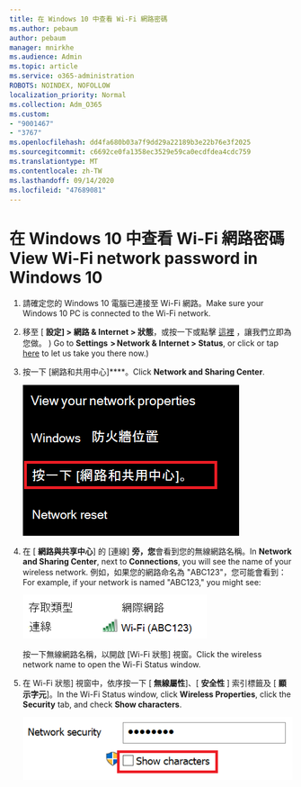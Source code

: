 ```yaml
---
title: 在 Windows 10 中查看 Wi-Fi 網路密碼
ms.author: pebaum
author: pebaum
manager: mnirkhe
ms.audience: Admin
ms.topic: article
ms.service: o365-administration
ROBOTS: NOINDEX, NOFOLLOW
localization_priority: Normal
ms.collection: Adm_O365
ms.custom:
- "9001467"
- "3767"
ms.openlocfilehash: dd4fa680b03a7f9dd29a22189b3e22b76e3f2025
ms.sourcegitcommit: c6692ce0fa1358ec3529e59ca0ecdfdea4cdc759
ms.translationtype: MT
ms.contentlocale: zh-TW
ms.lasthandoff: 09/14/2020
ms.locfileid: "47689081"
---
```

# <a name="view-wi-fi-network-password-in-windows-10"></a><span data-ttu-id="e94fb-102">在 Windows 10 中查看 Wi-Fi 網路密碼</span><span class="sxs-lookup"><span data-stu-id="e94fb-102">View Wi-Fi network password in Windows 10</span></span>

1. <span data-ttu-id="e94fb-103">請確定您的 Windows 10 電腦已連接至 Wi-Fi 網路。</span><span class="sxs-lookup"><span data-stu-id="e94fb-103">Make sure your Windows 10 PC is connected to the Wi-Fi network.</span></span>

2. <span data-ttu-id="e94fb-104">移至 [ **設定] > 網路 & Internet > 狀態**，或按一下或點擊 [這裡](ms-settings:network?activationSource=GetHelp) ，讓我們立即為您做。 ) </span><span class="sxs-lookup"><span data-stu-id="e94fb-104">Go to **Settings  > Network & Internet  > Status**, or click or tap [here](ms-settings:network?activationSource=GetHelp) to let us take you there now.)</span></span>

3. <span data-ttu-id="e94fb-105">按一下 [網路和共用中心]\*\*\*\*。</span><span class="sxs-lookup"><span data-stu-id="e94fb-105">Click **Network and Sharing Center**.</span></span>

    ![網路與共享中心。](media/network-sharing-center.png)

4. <span data-ttu-id="e94fb-107">在 [ **網路與共享中心**] 的 [連線] **旁，您**會看到您的無線網路名稱。</span><span class="sxs-lookup"><span data-stu-id="e94fb-107">In **Network and Sharing Center**, next to **Connections**, you will see the name of your wireless network.</span></span> <span data-ttu-id="e94fb-108">例如，如果您的網路命名為 "ABC123"，您可能會看到：</span><span class="sxs-lookup"><span data-stu-id="e94fb-108">For example, if your network is named "ABC123," you might see:</span></span>

    ![網路連線。](media/network-connections.png)

    <span data-ttu-id="e94fb-110">按一下無線網路名稱，以開啟 [Wi-Fi 狀態] 視窗。</span><span class="sxs-lookup"><span data-stu-id="e94fb-110">Click the wireless network name to open the Wi-Fi Status window.</span></span> 

5. <span data-ttu-id="e94fb-111">在 Wi-Fi 狀態] 視窗中，依序按一下 [ **無線屬性**]、[ **安全性** ] 索引標籤及 [ **顯示字元**]。</span><span class="sxs-lookup"><span data-stu-id="e94fb-111">In the Wi-Fi Status window, click **Wireless Properties**, click the **Security** tab, and check **Show characters**.</span></span>

    ![顯示 Wi-Fi 密碼字元。](media/show-password-characters.png)

